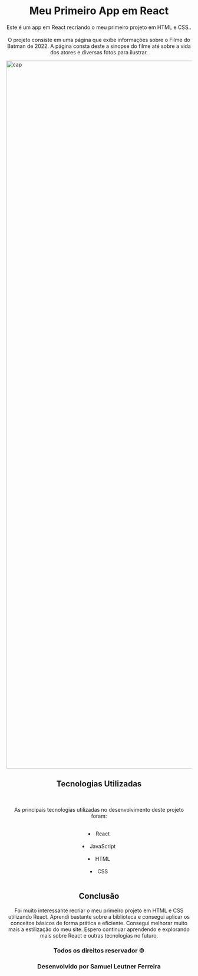 <h1 align="center">Meu Primeiro App em React</h1>

<p align="center">Este é um app em React recriando o meu primeiro projeto em HTML e CSS..
<br/><br/>
O projeto consiste em uma página que exibe informações sobre o Filme do Batman de 2022. A página consta deste a sinopse do filme até sobre a vida dos atores e diversas fotos para ilustrar.</p>

<img width="1917" alt="cap" src="https://user-images.githubusercontent.com/103613009/230684946-30f9c677-9dcc-4996-878a-d442d93f6718.png" align="center">

<p align="center">

<h2 align="center">Tecnologias Utilizadas</h2>

<br/>
<p align="Center">As principais tecnologias utilizadas no desenvolvimento deste projeto foram:</p>
<br/>
<li align="center">React</li>
<br/>
<li align="center">JavaScript</li>
<br/>
<li align="center">HTML</li>
<br/>
<li align="center">CSS</li>
<br/>
</p>

<h2 align="center">Conclusão</h2>
<p align="center">
Foi muito interessante recriar o meu primeiro projeto em HTML e CSS utilizando React. Aprendi bastante sobre a biblioteca e consegui aplicar os conceitos básicos de forma prática e eficiente. Consegui melhorar muito mais a estilização do meu site. Espero continuar aprendendo e explorando mais sobre React e outras tecnologias no futuro.
</p>

<h3 align="center">Todos os direitos reservador © </h3>
<h3 align="center">Desenvolvido por Samuel Leutner Ferreira</h3>
